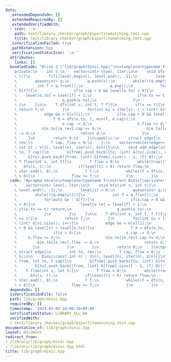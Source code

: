 ```yaml
---
data:
  _extendedDependsOn: []
  _extendedRequiredBy: []
  _extendedVerifiedWith:
  - icon: ':x:'
    path: test/library_checker/graph/bipartitematching.test.cpp
    title: test/library_checker/graph/bipartitematching.test.cpp
  _isVerificationFailed: true
  _pathExtension: hpp
  _verificationStatusIcon: ':x:'
  attributes:
    links: []
  bundledCode: "#line 2 \"lib/graph/dinic.hpp\"\n\ntemplate<typename T>\nstruct Dinic{\n\
    private:\n    int V;\n    vector<int> level, iter;\n\n    void bfs(int s, int\
    \ t){\n        fill(level.begin(), level.end(), -1);\n        level[s] = 0;\n\
    \        queue<int> q;\n        q.push(s);\n        while(!(q.empty())){\n   \
    \         int f = q.front();\n            q.pop();\n            for(auto &e :\
    \ G[f]){\n                if(e.cap > 0 && level[e.to] < 0){\n                \
    \    level[e.to] = level[f] + 1;\n                    if(e.to == t) return;\n\
    \                    q.push(e.to);\n                }\n            }\n       \
    \ }\n    }\n\n    T dfs(int v, int t, T f){\n        if(v == t){\n           \
    \ return f;\n        }\n        for(int &i = iter[v]; i < (int) G[v].size(); i++){\n\
    \            edge &e = G[v][i];\n            if(e.cap > 0 && level[v] < level[e.to]){\n\
    \                T d = dfs(e.to, t, min(f, e.cap));\n                if(d > 0){\n\
    \                    e.cap -= d;\n                    e.flow += d;\n         \
    \           G[e.to][e.rev].cap += d;\n                    G[e.to][e.rev].flow\
    \ -= d;\n                    return d;\n                }\n            }\n   \
    \     }\n        return 0;\n    }\n\npublic:\n    struct edge{\n        int to,\
    \ rev;\n        T cap, flow = 0;\n    };\n    vector<vector<edge>> G;\n\n    Dinic(const\
    \ int n) : V(n), level(n), iter(n), G(n){}\n\n    void add_edge(int from, int\
    \ to, T cap){\n        G[from].push_back({to, (int) G[to].size(), cap});\n   \
    \     G[to].push_back({from, (int) G[from].size() - 1, (T) 0});\n    }\n\n   \
    \ T flow(int s, int t){\n        T flow = 0;\n        while(true){\n         \
    \   bfs(s, t);\n            if(level[t] < 0) return flow;\n            fill(iter.begin(),\
    \ iter.end(), 0);\n            T f;\n            while((f = dfs(s, t, numeric_limits<T>::max()))\
    \ > 0){\n                flow += f;\n            }\n        }\n    }\n};\n"
  code: "#pragma once\n\ntemplate<typename T>\nstruct Dinic{\nprivate:\n    int V;\n\
    \    vector<int> level, iter;\n\n    void bfs(int s, int t){\n        fill(level.begin(),\
    \ level.end(), -1);\n        level[s] = 0;\n        queue<int> q;\n        q.push(s);\n\
    \        while(!(q.empty())){\n            int f = q.front();\n            q.pop();\n\
    \            for(auto &e : G[f]){\n                if(e.cap > 0 && level[e.to]\
    \ < 0){\n                    level[e.to] = level[f] + 1;\n                   \
    \ if(e.to == t) return;\n                    q.push(e.to);\n                }\n\
    \            }\n        }\n    }\n\n    T dfs(int v, int t, T f){\n        if(v\
    \ == t){\n            return f;\n        }\n        for(int &i = iter[v]; i <\
    \ (int) G[v].size(); i++){\n            edge &e = G[v][i];\n            if(e.cap\
    \ > 0 && level[v] < level[e.to]){\n                T d = dfs(e.to, t, min(f, e.cap));\n\
    \                if(d > 0){\n                    e.cap -= d;\n               \
    \     e.flow += d;\n                    G[e.to][e.rev].cap += d;\n           \
    \         G[e.to][e.rev].flow -= d;\n                    return d;\n         \
    \       }\n            }\n        }\n        return 0;\n    }\n\npublic:\n   \
    \ struct edge{\n        int to, rev;\n        T cap, flow = 0;\n    };\n    vector<vector<edge>>\
    \ G;\n\n    Dinic(const int n) : V(n), level(n), iter(n), G(n){}\n\n    void add_edge(int\
    \ from, int to, T cap){\n        G[from].push_back({to, (int) G[to].size(), cap});\n\
    \        G[to].push_back({from, (int) G[from].size() - 1, (T) 0});\n    }\n\n\
    \    T flow(int s, int t){\n        T flow = 0;\n        while(true){\n      \
    \      bfs(s, t);\n            if(level[t] < 0) return flow;\n            fill(iter.begin(),\
    \ iter.end(), 0);\n            T f;\n            while((f = dfs(s, t, numeric_limits<T>::max()))\
    \ > 0){\n                flow += f;\n            }\n        }\n    }\n};\n"
  dependsOn: []
  isVerificationFile: false
  path: lib/graph/dinic.hpp
  requiredBy: []
  timestamp: '2024-05-04 18:06:16+09:00'
  verificationStatus: LIBRARY_ALL_WA
  verifiedWith:
  - test/library_checker/graph/bipartitematching.test.cpp
documentation_of: lib/graph/dinic.hpp
layout: document
redirect_from:
- /library/lib/graph/dinic.hpp
- /library/lib/graph/dinic.hpp.html
title: lib/graph/dinic.hpp
---
```

